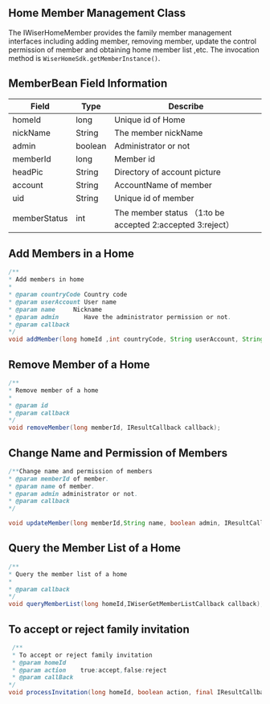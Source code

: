 ## Home Member Management Class

The IWiserHomeMember provides the family member management interfaces including adding member, removing member, update the control permission of member and obtaining home member list ,etc. The invocation method is `WiserHomeSdk.getMemberInstance()`.  

## MemberBean Field Information
| Field | Type | Describe |
| --- | --- | --- |
| homeId | long  | Unique id of Home |
| nickName | String |The member nickName  |
| admin | boolean | Administrator or not |
| memberId | long | Member id |
| headPic | String | Directory of account picture|
| account | String  | AccountName of member |
| uid | String | Unique id of member |
| memberStatus | int| The member status （1:to be accepted 2:accepted 3:reject）|

## Add Members in a Home
```java
/**
* Add members in home
*
* @param countryCode Country code
* @param userAccount User name
* @param name     Nickname
* @param admin       Have the administrator permission or not.
* @param callback
*/
void addMember(long homeId ,int countryCode, String userAccount, String name, boolean admin, IWiserMemberResultCallback callback);
```
## Remove Member of a Home
```java
/**
* Remove member of a home
*
* @param id
* @param callback
*/
void removeMember(long memberId, IResultCallback callback);
```
## Change Name and Permission of Members
```java
/**Change name and permission of members
* @param memberId of member. 
* @param name of member. 
* @param admin administrator or not.
* @param callback
*/

void updateMember(long memberId,String name, boolean admin, IResultCallback callback);
```
## Query the Member List of a Home
```java
/**
* Query the member list of a home
*
* @param callback
*/
void queryMemberList(long homeId,IWiserGetMemberListCallback callback);
```

## To accept or reject family invitation

```java
 /**
 * To accept or reject family invitation
 * @param homeId    
 * @param action    true:accept,false:reject
 * @param callBack
*/
void processInvitation(long homeId, boolean action, final IResultCallback callBack);
```
